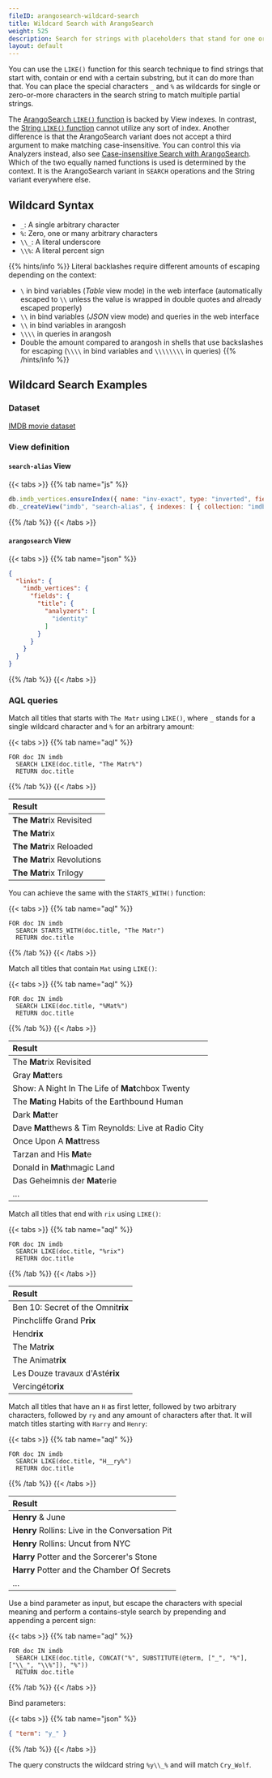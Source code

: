 ```yaml
---
fileID: arangosearch-wildcard-search
title: Wildcard Search with ArangoSearch
weight: 525
description: Search for strings with placeholders that stand for one or many arbitrary characters
layout: default
---
```

You can use the `LIKE()` function for this search technique to find strings
that start with, contain or end with a certain substring, but it can do more
than that. You can place the special characters `_` and `%` as wildcards for
single or zero-or-more characters in the search string to match multiple
partial strings.

The [ArangoSearch `LIKE()` function](../../aql/functions/functions-arangosearch#like)
is backed by View indexes. In contrast, the
[String `LIKE()` function](../../aql/functions/functions-string#like) cannot utilize any
sort of index. Another difference is that the ArangoSearch variant does not
accept a third argument to make matching case-insensitive. You can control this
via Analyzers instead, also see
[Case-insensitive Search with ArangoSearch](arangosearch-case-sensitivity-and-diacritics).
Which of the two equally named functions is used is determined by the context.
It is the ArangoSearch variant in `SEARCH` operations and the String variant
everywhere else.

## Wildcard Syntax

- `_`: A single arbitrary character
- `%`: Zero, one or many arbitrary characters
- `\\_`: A literal underscore
- `\\%`: A literal percent sign


{{% hints/info %}}
  Literal backlashes require different amounts of escaping depending on the
context:
- `\` in bind variables (_Table_ view mode) in the web interface (automatically
  escaped to `\\` unless the value is wrapped in double quotes and already
  escaped properly)
- `\\` in bind variables (_JSON_ view mode) and queries in the web interface
- `\\` in bind variables in arangosh
- `\\\\` in queries in arangosh
- Double the amount compared to arangosh in shells that use backslashes for
escaping (`\\\\` in bind variables and `\\\\\\\\` in queries)
{{% /hints/info %}}

## Wildcard Search Examples

### Dataset

[IMDB movie dataset](arangosearch-example-datasets#imdb-movie-dataset)

### View definition

#### `search-alias` View

{{< tabs >}}
{{% tab name="js" %}}
```js
db.imdb_vertices.ensureIndex({ name: "inv-exact", type: "inverted", fields: [ "title" ] });
db._createView("imdb", "search-alias", { indexes: [ { collection: "imdb_vertices", index: "inv-exact" } ] });
```
{{% /tab %}}
{{< /tabs >}}

#### `arangosearch` View

{{< tabs >}}
{{% tab name="json" %}}
```json
{
  "links": {
    "imdb_vertices": {
      "fields": {
        "title": {
          "analyzers": [
            "identity"
          ]
        }
      }
    }
  }
}
```
{{% /tab %}}
{{< /tabs >}}

### AQL queries

Match all titles that starts with `The Matr` using `LIKE()`,
where `_` stands for a single wildcard character and `%` for an arbitrary amount:

{{< tabs >}}
{{% tab name="aql" %}}
```aql
FOR doc IN imdb
  SEARCH LIKE(doc.title, "The Matr%")
  RETURN doc.title
```
{{% /tab %}}
{{< /tabs >}}

| Result |
|:-------|
| **The Matr**ix Revisited |
| **The Matr**ix |
| **The Matr**ix Reloaded |
| **The Matr**ix Revolutions |
| **The Matr**ix Trilogy |

You can achieve the same with the `STARTS_WITH()` function:

{{< tabs >}}
{{% tab name="aql" %}}
```aql
FOR doc IN imdb
  SEARCH STARTS_WITH(doc.title, "The Matr")
  RETURN doc.title
```
{{% /tab %}}
{{< /tabs >}}

Match all titles that contain `Mat` using `LIKE()`:

{{< tabs >}}
{{% tab name="aql" %}}
```aql
FOR doc IN imdb
  SEARCH LIKE(doc.title, "%Mat%")
  RETURN doc.title
```
{{% /tab %}}
{{< /tabs >}}

| Result |
|:-------|
| The **Mat**rix Revisited |
| Gray **Mat**ters |
| Show: A Night In The Life of **Mat**chbox Twenty |
| The **Mat**ing Habits of the Earthbound Human |
| Dark **Mat**ter |
| Dave **Mat**thews & Tim Reynolds: Live at Radio City |
| Once Upon A **Mat**tress |
| Tarzan and His **Mat**e |
| Donald in **Mat**hmagic Land |
| Das Geheimnis der **Mat**erie |
| … |

Match all titles that end with `rix` using `LIKE()`:

{{< tabs >}}
{{% tab name="aql" %}}
```aql
FOR doc IN imdb
  SEARCH LIKE(doc.title, "%rix")
  RETURN doc.title
```
{{% /tab %}}
{{< /tabs >}}

| Result |
|:-------|
| Ben 10: Secret of the Omnit**rix** |
| Pinchcliffe Grand P**rix** |
| Hend**rix** |
| The Mat**rix** |
| The Animat**rix** |
| Les Douze travaux d'Asté**rix** |
| Vercingéto**rix** |

Match all titles that have an `H` as first letter, followed by two arbitrary
characters, followed by `ry` and any amount of characters after that. It will
match titles starting with `Harry` and `Henry`:

{{< tabs >}}
{{% tab name="aql" %}}
```aql
FOR doc IN imdb
  SEARCH LIKE(doc.title, "H__ry%")
  RETURN doc.title
```
{{% /tab %}}
{{< /tabs >}}

| Result |
|:-------|
| **Henry** & June |
| **Henry** Rollins: Live in the Conversation Pit |
| **Henry** Rollins: Uncut from NYC |
| **Harry** Potter and the Sorcerer's Stone |
| **Harry** Potter and the Chamber Of Secrets |
| … |

Use a bind parameter as input, but escape the characters with special meaning
and perform a contains-style search by prepending and appending a percent sign:

{{< tabs >}}
{{% tab name="aql" %}}
```aql
FOR doc IN imdb
  SEARCH LIKE(doc.title, CONCAT("%", SUBSTITUTE(@term, ["_", "%"], ["\\_", "\\%"]), "%"))
  RETURN doc.title
```
{{% /tab %}}
{{< /tabs >}}

Bind parameters:

{{< tabs >}}
{{% tab name="json" %}}
```json
{ "term": "y_" }
```
{{% /tab %}}
{{< /tabs >}}

The query constructs the wildcard string `%y\\_%` and will match `Cry_Wolf`.
